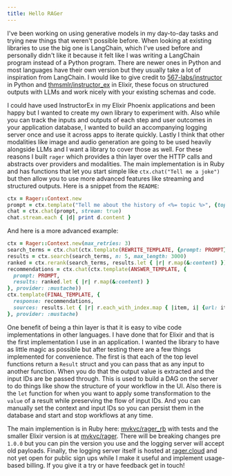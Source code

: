 ```yaml
---
title: Hello RAGer
---
```


I've been working on using generative models in my day-to-day tasks and trying new things that weren't possible before. When looking at existing libraries to use the big one is LangChain, which I've used before and personally didn't like it because it felt like I was writing a LangChain program instead of a Python program. There are newer ones in Python and most languages have their own version but they usually take a lot of inspiration from LangChain. I would like to give credit to [567-labs/instructor](https://github.com/567-labs/instructor) in Python and [thmsmlr/instructor_ex](https://github.com/thmsmlr/instructor_ex) in Elixir, these focus on structured outputs with LLMs and work nicely with your existing schemas and code.

I could have used InstructorEx in my Elixir Phoenix applications and been happy but I wanted to create my own library to experiment with. Also while you can track the inputs and outputs of each step and user outcomes in your application database, I wanted to build an accompanying logging server once and use it across apps to iterate quickly. Lastly I think that other modalities like image and audio generation are going to be used heavily alongside LLMs and I want a library to cover those as well. For these reasons I built `rager` which provides a thin layer over the HTTP calls and abstracts over providers and modalities. The main implementation is in Ruby and has functions that let you start simple like `ctx.chat("Tell me a joke")` but then allow you to use more advanced features like streaming and structured outputs. Here is a snippet from the `README`:

```ruby
ctx = Rager::Context.new
prompt = ctx.template("Tell me about the history of <%= topic %>", {topic: PROMPT})
chat = ctx.chat(prompt, stream: true)
chat.stream.each { |d| print d.content }
```

And here is a more advanced example:

```ruby
ctx = Rager::Context.new(max_retries: 3)
search_terms = ctx.chat(ctx.template(REWRITE_TEMPLATE, {prompt: PROMPT}, provider: :mustache))
results = ctx.search(search_terms, n: 5, max_length: 3000)
ranked = ctx.rerank(search_terms, results.let { |r| r.map(&:content) })
recommendations = ctx.chat(ctx.template(ANSWER_TEMPLATE, {
  prompt: PROMPT,
  results: ranked.let { |r| r.map(&:content) }
}, provider: :mustache))
ctx.template(FINAL_TEMPLATE, {
  response: recommendations,
  sources: results.let { |r| r.each_with_index.map { |item, i| {url: item.url, index: i + 1} } }
}, provider: :mustache)
```

One benefit of being a thin layer is that it is easy to vibe code implementations in other languages. I have done that for Elixir and that is the first implementation I use in an application. I wanted the library to have as little magic as possible but after testing there are a few things implemented for convenience. The first is that each of the top level functions return a `Result` struct and you can pass that as any input to another function. When you do that the output value is extracted and the input IDs are be passed through. This is used to build a DAG on the server to do things like show the structure of your workflow in the UI. Also there is the `let` function for when you want to apply some transformation to the `value` of a result while preserving the flow of input IDs. And you can manually set the context and input IDs so you can persist them in the database and start and stop workflows at any time.

The main implemention is in Ruby here: [mvkvc/rager_rb](https://github.com/mvkvc/rager_rb) with tests and the smaller Elixir version is at [mvkvc/rager](https://github.com/mvkvc/rager). There will be breaking changes pre `1.0.0` but you can pin the version you use and the logging server will accept old payloads. Finally, the logging server itself is hosted at [rager.cloud](https://rager.cloud) and not yet open for public sign ups while I make it useful and implement usage-based billing. If you give it a try or have feedback get in touch!
